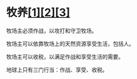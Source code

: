 # 牧养[[1]](./appendices/for-survivors.md)[[2]](./appendices/artificial-cowboy.md)[[3]](./appendices/interstellar-migration.md)

牧场主必须作战，以攻打和守卫牧场。

牧场主可以依靠牧场上的天然资源享受生活，包括人。

牧场主可以收税，以满足作战和享受生活的需要。

地球上只有三门行当：作战、享受、收税。
